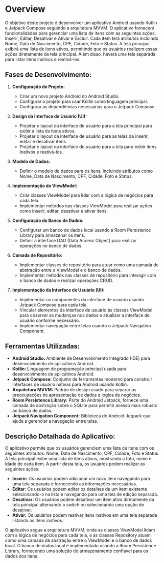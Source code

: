 # Overview

O objetivo deste projeto é desenvolver um aplicativo Android usando Kotlin e Jetpack Compose seguindo a arquitetura MVVM. O aplicativo fornecerá funcionalidades para gerenciar uma lista de itens com as seguintes ações: Inserir, Editar, Desativar e Ativar e Excluir. Cada item terá atributos incluindo Nome, Data de Nascimento, CPF, Cidade, Foto e Status. A tela principal exibirá uma lista de itens ativos, permitindo que os usuários realizem essas ações diretamente da tela principal. Além disso, haverá uma tela separada para listar itens inativos e reativá-los.

## Fases de Desenvolvimento:

1. **Configuração do Projeto:**
   - Criar um novo projeto Android no Android Studio.
   - Configurar o projeto para usar Kotlin como linguagem principal.
   - Configurar as dependências necessárias para o Jetpack Compose.

2. **Design da Interface de Usuário (UI):**
   - Projetar o layout da interface de usuário para a tela principal para exibir a lista de itens ativos.
   - Projetar o layout da interface de usuário para as telas de inserir, editar e desativar itens.
   - Projetar o layout da interface de usuário para a tela para exibir itens inativos e reativá-los.

3. **Modelo de Dados:**
   - Definir o modelo de dados para os itens, incluindo atributos como Nome, Data de Nascimento, CPF, Cidade, Foto e Status.

4. **Implementação do ViewModel:**
   - Criar classes ViewModel para lidar com a lógica de negócios para cada tela.
   - Implementar métodos nas classes ViewModel para realizar ações como inserir, editar, desativar e ativar itens.

5. **Configuração do Banco de Dados:**
   - Configurar um banco de dados local usando a Room Persistence Library para armazenar os itens.
   - Definir a interface DAO (Data Access Object) para realizar operações no banco de dados.

6. **Camada de Repositório:**
   - Implementar classes de repositório para atuar como uma camada de abstração entre o ViewModel e o banco de dados.
   - Implementar métodos nas classes de repositório para interagir com o banco de dados e realizar operações CRUD.

7. **Implementação da Interface de Usuário (UI):**
   - Implementar os componentes da interface de usuário usando Jetpack Compose para cada tela.
   - Vincular elementos da interface de usuário às classes ViewModel para observar as mudanças nos dados e atualizar a interface de usuário conforme necessário.
   - Implementar navegação entre telas usando o Jetpack Navigation Component.

## Ferramentas Utilizadas:

- **Android Studio:** Ambiente de Desenvolvimento Integrado (IDE) para desenvolvimento de aplicativos Android.
- **Kotlin:** Linguagem de programação principal usada para desenvolvimento de aplicativos Android.
- **Jetpack Compose:** Conjunto de ferramentas moderno para construir interfaces de usuário nativas para Android usando Kotlin.
- **Arquitetura MVVM:** Padrão de design usado para separar as preocupações de apresentação de dados e lógica de negócios.
- **Room Persistence Library:** Parte do Android Jetpack, fornece uma camada de abstração sobre o SQLite para permitir acesso mais robusto ao banco de dados.
- **Jetpack Navigation Component:** Biblioteca do Android Jetpack que ajuda a gerenciar a navegação entre telas.

## Descrição Detalhada do Aplicativo:

O aplicativo permite que os usuários gerenciem uma lista de itens com os seguintes atributos: Nome, Data de Nascimento, CPF, Cidade, Foto e Status. A tela principal exibe uma lista de itens ativos, mostrando a foto, nome e idade de cada item. A partir desta tela, os usuários podem realizar as seguintes ações:

- **Inserir:** Os usuários podem adicionar um novo item navegando para uma tela separada e fornecendo as informações necessárias.
- **Editar:** Os usuários podem editar os detalhes de um item existente selecionando-o na lista e navegando para uma tela de edição separada.
- **Desativar:** Os usuários podem desativar um item ativo diretamente da tela principal alternando o switch ou selecionando uma opção de desativar.
- **Ativar:** Os usuários podem reativar itens inativos em uma tela separada listando os itens inativos.

O aplicativo segue a arquitetura MVVM, onde as classes ViewModel lidam com a lógica de negócios para cada tela, e as classes Repository atuam como uma camada de abstração entre o ViewModel e o banco de dados local. O banco de dados local é implementado usando a Room Persistence Library, fornecendo uma solução de armazenamento confiável para os dados dos itens.
